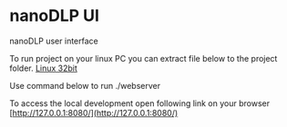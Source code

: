 # nanoDLP UI
nanoDLP user interface

To run project on your linux PC you can extract file below to the project folder.
[Linux 32bit](http://www.nanodlp.com/download/nanodlp.ui.linux32bit.zip)

Use command below to run
./webserver

To access the local development open following link on your browser
[http://127.0.0.1:8080/](http://127.0.0.1:8080/)